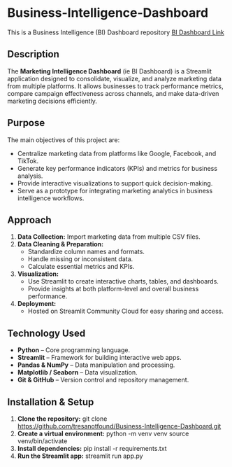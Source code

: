 # Business-Intelligence-Dashboard
This is a Business Intelligence (BI) Dashboard repository
[BI Dashboard Link](https://businessintelligence-dashboard.streamlit.app/)

## Description
The **Marketing Intelligence Dashboard** (ie BI Dashboard) is a Streamlit application designed to consolidate, visualize, and analyze marketing data from multiple platforms. It allows businesses to track performance metrics, compare campaign effectiveness across channels, and make data-driven marketing decisions efficiently.

## Purpose
The main objectives of this project are:
- Centralize marketing data from platforms like Google, Facebook, and TikTok.  
- Generate key performance indicators (KPIs) and metrics for business analysis.  
- Provide interactive visualizations to support quick decision-making.  
- Serve as a prototype for integrating marketing analytics in business intelligence workflows.

## Approach
1. **Data Collection:** Import marketing data from multiple CSV files.  
2. **Data Cleaning & Preparation:**  
   - Standardize column names and formats.  
   - Handle missing or inconsistent data.  
   - Calculate essential metrics and KPIs.  
3. **Visualization:**  
   - Use Streamlit to create interactive charts, tables, and dashboards.  
   - Provide insights at both platform-level and overall business performance.  
4. **Deployment:**  
   - Hosted on Streamlit Community Cloud for easy sharing and access.  

## Technology Used
- **Python** – Core programming language.  
- **Streamlit** – Framework for building interactive web apps.  
- **Pandas & NumPy** – Data manipulation and processing.  
- **Matplotlib / Seaborn** – Data visualization.  
- **Git & GitHub** – Version control and repository management.  

## Installation & Setup
1. **Clone the repository:**
git clone https://github.com/tresanotfound/Business-Intelligence-Dashboard.git
2. **Create a virtual environment:**
python -m venv venv
source venv/bin/activate
3. **Install dependencies:**
pip install -r requirements.txt
4. **Run the Streamlit app:**
streamlit run app.py


